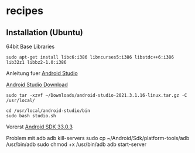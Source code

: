 # recipes
## Installation (Ubuntu) 
64bit  Base Libraries

    sudo apt-get install libc6:i386 libncurses5:i386 libstdc++6:i386 lib32z1 libbz2-1.0:i386

Anleitung fuer [Android Studio](https://developer.android.com/studio/install#linux)

[Android Studio Download](https://developer.android.com/studio#downloads)

    sudo tar -xzvf ~/Downloads/android-studio-2021.3.1.16-linux.tar.gz -C /usr/local/

    cd /usr/local/android-studio/bin
    sudo bash studio.sh

Vorerst [Android SDK 33.0.3](https://android-sdk.en.softonic.com/)

Problem mit adb
    adb kill-servers
    sudo cp ~/Android/Sdk/platform-tools/adb /usr/bin/adb
    sudo chmod +x /usr/bin/adb
    adb start-server